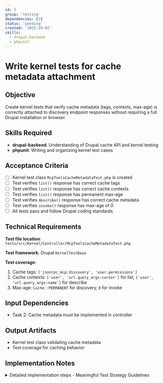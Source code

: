 ```yaml
---
id: 5
group: 'testing'
dependencies: [2]
status: 'pending'
created: '2025-10-02'
skills:
  - drupal-backend
  - phpunit
---
```


# Write kernel tests for cache metadata attachment

## Objective

Create kernel tests that verify cache metadata (tags, contexts, max-age) is correctly attached to discovery endpoint responses without requiring a full Drupal installation or browser.

## Skills Required

- **drupal-backend**: Understanding of Drupal cache API and kernel testing
- **phpunit**: Writing and organizing kernel test cases

## Acceptance Criteria

- [ ] Kernel test class `McpToolsCacheMetadataTest.php` is created
- [ ] Test verifies `list()` response has correct cache tags
- [ ] Test verifies `list()` response has correct cache contexts
- [ ] Test verifies `list()` response has permanent max-age
- [ ] Test verifies `describe()` response has correct cache metadata
- [ ] Test verifies `invoke()` response has max-age of 0
- [ ] All tests pass and follow Drupal coding standards

## Technical Requirements

**Test file location**: `tests/src/Kernel/Controller/McpToolsCacheMetadataTest.php`

**Test framework**: Drupal `KernelTestBase`

**Test coverage**:

1. Cache tags: `['jsonrpc_mcp:discovery', 'user.permissions']`
2. Cache contexts: `['user', 'url.query_args:cursor']` for list, `['user', 'url.query_args:name']` for describe
3. Max-age: `Cache::PERMANENT` for discovery, `0` for invoke

## Input Dependencies

- Task 2: Cache metadata must be implemented in controller

## Output Artifacts

- Kernel test class validating cache metadata
- Test coverage for caching behavior

## Implementation Notes

<details>
<summary>Detailed implementation steps - Meaningful Test Strategy Guidelines</summary>

**IMPORTANT**: Your critical mantra for test generation is: "write a few tests, mostly integration".

Focus on testing the **custom business logic** of cache metadata attachment, not framework functionality.

### Test Class Structure

Create `tests/src/Kernel/Controller/McpToolsCacheMetadataTest.php`:

```php
<?php

declare(strict_types=1);

namespace Drupal\Tests\jsonrpc_mcp\Kernel\Controller;

use Drupal\Core\Cache\Cache;
use Drupal\KernelTests\KernelTestBase;
use Symfony\Component\HttpFoundation\Request;

/**
 * Tests cache metadata attachment to MCP controller responses.
 *
 * @group jsonrpc_mcp
 */
class McpToolsCacheMetadataTest extends KernelTestBase {

  protected static $modules = ['jsonrpc_mcp', 'jsonrpc', 'serialization'];

  protected function setUp(): void {
    parent::setUp();
    $this->installConfig(['jsonrpc_mcp']);
  }

  /**
   * Tests cache metadata on list endpoint response.
   */
  public function testListEndpointCacheMetadata(): void {
    $controller = $this->container->get('jsonrpc_mcp.tools_controller');
    $request = Request::create('/mcp/tools/list', 'GET');

    $response = $controller->list($request);
    $cache_metadata = $response->getCacheableMetadata();

    // Assert cache tags.
    $this->assertContains('jsonrpc_mcp:discovery', $cache_metadata->getCacheTags());
    $this->assertContains('user.permissions', $cache_metadata->getCacheTags());

    // Assert cache contexts.
    $this->assertContains('user', $cache_metadata->getCacheContexts());
    $this->assertContains('url.query_args:cursor', $cache_metadata->getCacheContexts());

    // Assert permanent max-age.
    $this->assertEquals(Cache::PERMANENT, $cache_metadata->getCacheMaxAge());
  }

  /**
   * Tests cache metadata on describe endpoint response.
   */
  public function testDescribeEndpointCacheMetadata(): void {
    $controller = $this->container->get('jsonrpc_mcp.tools_controller');
    $request = Request::create('/mcp/tools/describe', 'GET', ['name' => 'test.method']);

    $response = $controller->describe($request);
    $cache_metadata = $response->getCacheableMetadata();

    // Assert cache tags.
    $this->assertContains('jsonrpc_mcp:discovery', $cache_metadata->getCacheTags());
    $this->assertContains('user.permissions', $cache_metadata->getCacheTags());

    // Assert cache contexts include query arg.
    $this->assertContains('url.query_args:name', $cache_metadata->getCacheContexts());

    // Assert permanent max-age.
    $this->assertEquals(Cache::PERMANENT, $cache_metadata->getCacheMaxAge());
  }

  /**
   * Tests invoke endpoint is not cached.
   */
  public function testInvokeEndpointNotCached(): void {
    $controller = $this->container->get('jsonrpc_mcp.tools_controller');

    $request_body = json_encode([
      'name' => 'test.method',
      'arguments' => [],
    ]);
    $request = Request::create('/mcp/tools/invoke', 'POST', [], [], [], [], $request_body);

    // Note: This test may fail if no valid tool exists; adjust based on test setup
    $response = $controller->invoke($request);
    $cache_metadata = $response->getCacheableMetadata();

    // Assert max-age is 0 (no caching).
    $this->assertEquals(0, $cache_metadata->getCacheMaxAge());
  }

}
```

### Key Testing Points

1. **Test cache tag presence**: Verify both custom and permission tags exist
2. **Test cache contexts**: Ensure user and query parameter contexts are set
3. **Test max-age values**: Confirm permanent caching for discovery, none for invoke
4. **Focus on custom logic**: Test YOUR cache metadata attachment, not Drupal's cache system

### What NOT to Test

- ❌ How Drupal's cache system stores/retrieves cached items (framework functionality)
- ❌ How `CacheableMetadata::merge()` works (tested by Drupal core)
- ❌ Page cache storage mechanisms (integration test concern)
- ❌ Cache tag invalidation mechanics (functional test concern)

### Running the Tests

```bash
vendor/bin/phpunit --group jsonrpc_mcp tests/src/Kernel/Controller/McpToolsCacheMetadataTest.php
```

**Important notes**:

- Keep tests focused on verifying cache metadata values
- Avoid testing Drupal core functionality
- Use mocking if JSON-RPC handler isn't available in kernel tests
- Consider creating a test MCP tool plugin for more reliable testing
</details>
